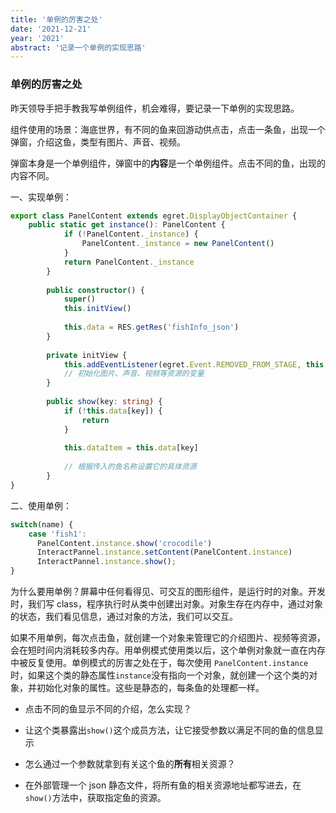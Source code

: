 ```yaml
---
title: '单例的厉害之处'
date: '2021-12-21'
year: '2021'
abstract: '记录一个单例的实现思路'
---
```


### 单例的厉害之处

昨天领导手把手教我写单例组件，机会难得，要记录一下单例的实现思路。

组件使用的场景：海底世界，有不同的鱼来回游动供点击，点击一条鱼，出现一个弹窗，介绍这鱼，类型有图片、声音、视频。

弹窗本身是一个单例组件，弹窗中的**内容**是一个单例组件。点击不同的鱼，出现的内容不同。

一、实现单例：

```ts
export class PanelContent extends egret.DisplayObjectContainer {
	public static get instance(): PanelContent {
            if (!PanelContent._instance) {
                PanelContent._instance = new PanelContent()
            }
            return PanelContent._instance
        }
        
        public constructor() {
            super()
            this.initView()
            
            this.data = RES.getRes('fishInfo_json')
        }
        
        private initView {
        	this.addEventListener(egret.Event.REMOVED_FROM_STAGE, this.onDestory, this)
        	// 初始化图片、声音、视频等资源的变量
        }
        
        public show(key: string) {
            if (!this.data[key]) {
                return
            }
            
            this.dataItem = this.data[key]
            
            // 根据传入的鱼名称设置它的具体资源
        }
}

```


二、使用单例：

```ts
switch(name) {
    case 'fish1':
      PanelContent.instance.show('crocodile')
      InteractPannel.instance.setContent(PanelContent.instance)
      InteractPannel.instance.show();
}
```

为什么要用单例？屏幕中任何看得见、可交互的图形组件，是运行时的对象。开发时，我们写 class，程序执行时从类中创建出对象。对象生存在内存中，通过对象的状态，我们看见信息，通过对象的方法，我们可以交互。

如果不用单例，每次点击鱼，就创建一个对象来管理它的介绍图片、视频等资源，会在短时间内消耗较多内存。用单例模式使用类以后，这个单例对象就一直在内存中被反复使用。单例模式的厉害之处在于，每次使用 `PanelContent.instance` 时，如果这个类的静态属性`instance`没有指向一个对象，就创建一个这个类的对象，并初始化对象的属性。这些是静态的，每条鱼的处理都一样。

- 点击不同的鱼显示不同的介绍，怎么实现？
- 让这个类暴露出`show()`这个成员方法，让它接受参数以满足不同的鱼的信息显示

- 怎么通过一个参数就拿到有关这个鱼的**所有**相关资源？
- 在外部管理一个 json 静态文件，将所有鱼的相关资源地址都写进去，在`show()`方法中，获取指定鱼的资源。